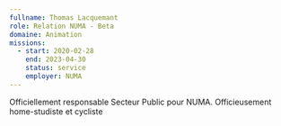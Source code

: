 ```yaml
---
fullname: Thomas Lacquemant
role: Relation NUMA - Beta
domaine: Animation
missions:
  - start: 2020-02-28
    end: 2023-04-30
    status: service
    employer: NUMA
---
```


Officiellement responsable Secteur Public pour NUMA.
Officieusement home-studiste et cycliste 
